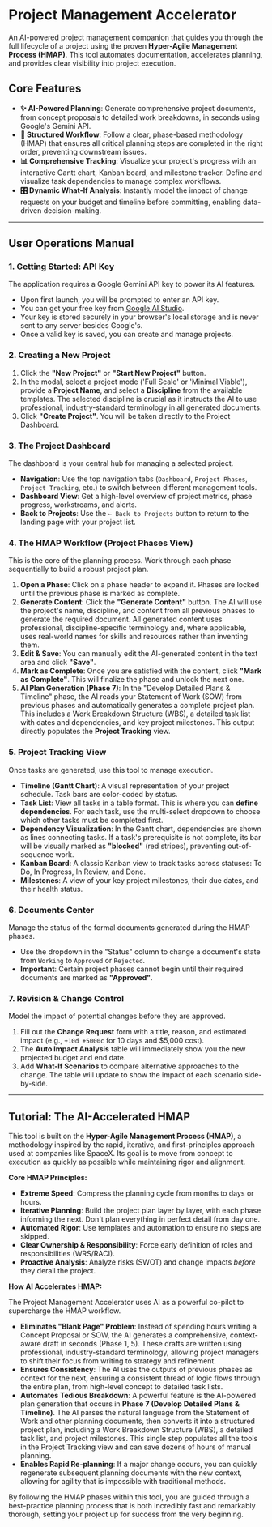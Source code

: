 # Project Management Accelerator

An AI-powered project management companion that guides you through the full lifecycle of a project using the proven **Hyper-Agile Management Process (HMAP)**. This tool automates documentation, accelerates planning, and provides clear visibility into project execution.

## Core Features

-   **✨ AI-Powered Planning**: Generate comprehensive project documents, from concept proposals to detailed work breakdowns, in seconds using Google's Gemini API.
-   **🧭 Structured Workflow**: Follow a clear, phase-based methodology (HMAP) that ensures all critical planning steps are completed in the right order, preventing downstream issues.
-   **📊 Comprehensive Tracking**: Visualize your project's progress with an interactive Gantt chart, Kanban board, and milestone tracker. Define and visualize task dependencies to manage complex workflows.
-   **🎛️ Dynamic What-If Analysis**: Instantly model the impact of change requests on your budget and timeline before committing, enabling data-driven decision-making.

---

## User Operations Manual

### 1. Getting Started: API Key

The application requires a Google Gemini API key to power its AI features.

-   Upon first launch, you will be prompted to enter an API key.
-   You can get your free key from [Google AI Studio](https://aistudio.google.com/app/apikey).
-   Your key is stored securely in your browser's local storage and is never sent to any server besides Google's.
-   Once a valid key is saved, you can create and manage projects.

### 2. Creating a New Project

1.  Click the **"New Project"** or **"Start New Project"** button.
2.  In the modal, select a project mode ('Full Scale' or 'Minimal Viable'), provide a **Project Name**, and select a **Discipline** from the available templates. The selected discipline is crucial as it instructs the AI to use professional, industry-standard terminology in all generated documents.
3.  Click **"Create Project"**. You will be taken directly to the Project Dashboard.

### 3. The Project Dashboard

The dashboard is your central hub for managing a selected project.

-   **Navigation**: Use the top navigation tabs (`Dashboard`, `Project Phases`, `Project Tracking`, etc.) to switch between different management tools.
-   **Dashboard View**: Get a high-level overview of project metrics, phase progress, workstreams, and alerts.
-   **Back to Projects**: Use the `← Back to Projects` button to return to the landing page with your project list.

### 4. The HMAP Workflow (Project Phases View)

This is the core of the planning process. Work through each phase sequentially to build a robust project plan.

1.  **Open a Phase**: Click on a phase header to expand it. Phases are locked until the previous phase is marked as complete.
2.  **Generate Content**: Click the **"Generate Content"** button. The AI will use the project's name, discipline, and content from all previous phases to generate the required document. All generated content uses professional, discipline-specific terminology and, where applicable, uses real-world names for skills and resources rather than inventing them.
3.  **Edit & Save**: You can manually edit the AI-generated content in the text area and click **"Save"**.
4.  **Mark as Complete**: Once you are satisfied with the content, click **"Mark as Complete"**. This will finalize the phase and unlock the next one.
5.  **AI Plan Generation (Phase 7)**: In the "Develop Detailed Plans & Timeline" phase, the AI reads your Statement of Work (SOW) from previous phases and automatically generates a complete project plan. This includes a Work Breakdown Structure (WBS), a detailed task list with dates and dependencies, and key project milestones. This output directly populates the **Project Tracking** view.

### 5. Project Tracking View

Once tasks are generated, use this tool to manage execution.

-   **Timeline (Gantt Chart)**: A visual representation of your project schedule. Task bars are color-coded by status.
-   **Task List**: View all tasks in a table format. This is where you can **define dependencies**. For each task, use the multi-select dropdown to choose which other tasks must be completed first.
-   **Dependency Visualization**: In the Gantt chart, dependencies are shown as lines connecting tasks. If a task's prerequisite is not complete, its bar will be visually marked as **"blocked"** (red stripes), preventing out-of-sequence work.
-   **Kanban Board**: A classic Kanban view to track tasks across statuses: To Do, In Progress, In Review, and Done.
-   **Milestones**: A view of your key project milestones, their due dates, and their health status.

### 6. Documents Center

Manage the status of the formal documents generated during the HMAP phases.

-   Use the dropdown in the "Status" column to change a document's state from `Working` to `Approved` or `Rejected`.
-   **Important**: Certain project phases cannot begin until their required documents are marked as **"Approved"**.

### 7. Revision & Change Control

Model the impact of potential changes before they are approved.

1.  Fill out the **Change Request** form with a title, reason, and estimated impact (e.g., `+10d +5000c` for 10 days and $5,000 cost).
2.  The **Auto Impact Analysis** table will immediately show you the new projected budget and end date.
3.  Add **What-If Scenarios** to compare alternative approaches to the change. The table will update to show the impact of each scenario side-by-side.

---

## Tutorial: The AI-Accelerated HMAP

This tool is built on the **Hyper-Agile Management Process (HMAP)**, a methodology inspired by the rapid, iterative, and first-principles approach used at companies like SpaceX. Its goal is to move from concept to execution as quickly as possible while maintaining rigor and alignment.

**Core HMAP Principles:**

-   **Extreme Speed**: Compress the planning cycle from months to days or hours.
-   **Iterative Planning**: Build the project plan layer by layer, with each phase informing the next. Don't plan everything in perfect detail from day one.
-   **Automated Rigor**: Use templates and automation to ensure no steps are skipped.
-   **Clear Ownership & Responsibility**: Force early definition of roles and responsibilities (WRS/RACI).
-   **Proactive Analysis**: Analyze risks (SWOT) and change impacts *before* they derail the project.

**How AI Accelerates HMAP:**

The Project Management Accelerator uses AI as a powerful co-pilot to supercharge the HMAP workflow.

-   **Eliminates "Blank Page" Problem**: Instead of spending hours writing a Concept Proposal or SOW, the AI generates a comprehensive, context-aware draft in seconds (Phase 1, 5). These drafts are written using professional, industry-standard terminology, allowing project managers to shift their focus from writing to strategy and refinement.
-   **Ensures Consistency**: The AI uses the outputs of previous phases as context for the next, ensuring a consistent thread of logic flows through the entire plan, from high-level concept to detailed task lists.
-   **Automates Tedious Breakdown**: A powerful feature is the AI-powered plan generation that occurs in **Phase 7 (Develop Detailed Plans & Timeline)**. The AI parses the natural language from the Statement of Work and other planning documents, then converts it into a structured project plan, including a Work Breakdown Structure (WBS), a detailed task list, and project milestones. This single step populates all the tools in the Project Tracking view and can save dozens of hours of manual planning.
-   **Enables Rapid Re-planning**: If a major change occurs, you can quickly regenerate subsequent planning documents with the new context, allowing for agility that is impossible with traditional methods.

By following the HMAP phases within this tool, you are guided through a best-practice planning process that is both incredibly fast and remarkably thorough, setting your project up for success from the very beginning.
